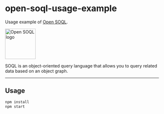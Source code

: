 # open-soql-usage-example

Usage example of [Open SOQL](https://github.com/shellyln/open-soql).

<img src="https://shellyln.github.io/assets/image/open-soql-logo.svg" title="Open SOQL logo" style="width: 100px">

SOQL is an object-oriented query language that allows you to query related data based on an object graph.

---

## Usage

```bash
npm install
npm start
```
